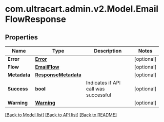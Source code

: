 
# com.ultracart.admin.v2.Model.EmailFlowResponse

## Properties

Name | Type | Description | Notes
------------ | ------------- | ------------- | -------------
**Error** | [**Error**](Error.md) |  | [optional] 
**Flow** | [**EmailFlow**](EmailFlow.md) |  | [optional] 
**Metadata** | [**ResponseMetadata**](ResponseMetadata.md) |  | [optional] 
**Success** | **bool** | Indicates if API call was successful | [optional] 
**Warning** | [**Warning**](Warning.md) |  | [optional] 

[[Back to Model list]](../README.md#documentation-for-models)
[[Back to API list]](../README.md#documentation-for-api-endpoints)
[[Back to README]](../README.md)

